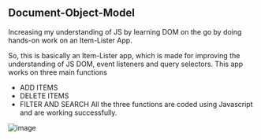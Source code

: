 ## Document-Object-Model

Increasing my understanding of JS by learning DOM on the go by doing hands-on work on an Item-Lister App.

So, this is basically an Item-Lister app, which is made for improving the understanding of JS DOM, event listeners and query selectors. This app works on three main functions
- ADD ITEMS
- DELETE ITEMS
- FILTER AND SEARCH
All the three functions are coded using Javascript and are working successfully.

![image](https://user-images.githubusercontent.com/66861184/149809911-d898c0e6-2f62-4b4f-8e64-3703e877c536.png)


